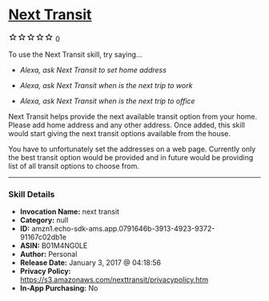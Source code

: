 # [Next Transit](http://alexa.amazon.com/#skills/amzn1.echo-sdk-ams.app.0791646b-3913-4923-9372-91167c02db1e)
![0 stars](../../images/ic_star_border_black_18dp_1x.png)![0 stars](../../images/ic_star_border_black_18dp_1x.png)![0 stars](../../images/ic_star_border_black_18dp_1x.png)![0 stars](../../images/ic_star_border_black_18dp_1x.png)![0 stars](../../images/ic_star_border_black_18dp_1x.png) 0

To use the Next Transit skill, try saying...

* *Alexa, ask Next Transit to set home address*

* *Alexa, ask Next Transit when is the next trip to work*

* *Alexa, ask Next Transit when is the next trip to office*

Next Transit helps provide the next available transit option from your home. Please add home address and any other address. Once added, this skill would start giving the next transit options available from the house.

You have to unfortunately set the addresses on a web page. Currently only the best transit option would be provided and in future would be providing list of all transit options to choose from.

***

### Skill Details

* **Invocation Name:** next transit
* **Category:** null
* **ID:** amzn1.echo-sdk-ams.app.0791646b-3913-4923-9372-91167c02db1e
* **ASIN:** B01M4NG0LE
* **Author:** Personal
* **Release Date:** January 3, 2017 @ 04:18:56
* **Privacy Policy:** https://s3.amazonaws.com/nexttransit/privacypolicy.htm
* **In-App Purchasing:** No
